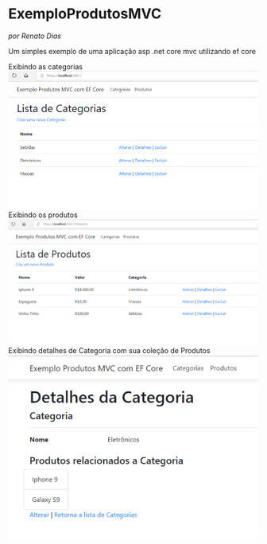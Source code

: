 ﻿# ExemploProdutosMVC
*por Renato Dias*

Um simples exemplo de uma aplicação asp .net core mvc utilizando ef core

Exibindo as categorias
![Captura do exemplo](Imagens/ExemploProdutosMVC_Categorias.PNG)
Exibindo os produtos
![Captura do exemplo](Imagens/ExemploProdutosMVC_Produtos.PNG)
Exibindo detalhes de Categoria com sua coleção de Produtos
![Captura do exemplo](Imagens/exemplo_produtos_mvc_detalhes_categoria_com_produtos.PNG)
